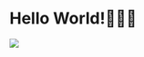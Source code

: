 # Hello World!🥳🥳🥳

<img src="https://capsule-render.vercel.app/api?type=Waving&color=auto&height=300&section=header&text=Hello%20World!🥳&fontSize=90" />


<!--
**jixianmin/jixianmin** is a ✨ _special_ ✨ repository because its `README.md` (this file) appears on your GitHub profile.

Here are some ideas to get you started:

- 🔭 I’m currently working on ...
- 🌱 I’m currently learning ...
- 👯 I’m looking to collaborate on ...
- 🤔 I’m looking for help with ...
- 💬 Ask me about ...
- 📫 How to reach me: ...
- 😄 Pronouns: ...
- ⚡ Fun fact: ...
-->
